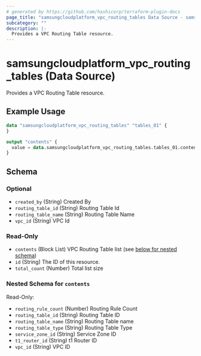 ```yaml
---
# generated by https://github.com/hashicorp/terraform-plugin-docs
page_title: "samsungcloudplatform_vpc_routing_tables Data Source - samsungcloudplatform"
subcategory: ""
description: |-
  Provides a VPC Routing Table resource.
---
```


# samsungcloudplatform_vpc_routing_tables (Data Source)

Provides a VPC Routing Table resource.

## Example Usage

```terraform
data "samsungcloudplatform_vpc_routing_tables" "tables_01" {
}

output "contents" {
  value = data.samsungcloudplatform_vpc_routing_tables.tables_01.contents
}
```

<!-- schema generated by tfplugindocs -->
## Schema

### Optional

- `created_by` (String) Created By
- `routing_table_id` (String) Routing Table Id
- `routing_table_name` (String) Routing Table Name
- `vpc_id` (String) VPC Id

### Read-Only

- `contents` (Block List) VPC Routing Table list (see [below for nested schema](#nestedblock--contents))
- `id` (String) The ID of this resource.
- `total_count` (Number) Total list size

<a id="nestedblock--contents"></a>
### Nested Schema for `contents`

Read-Only:

- `routing_rule_count` (Number) Routing Rule Count
- `routing_table_id` (String) Routing Table ID
- `routing_table_name` (String) Routing Table name
- `routing_table_type` (String) Routing Table Type
- `service_zone_id` (String) Service Zone ID
- `t1_router_id` (String) t1 Router ID
- `vpc_id` (String) VPC ID


